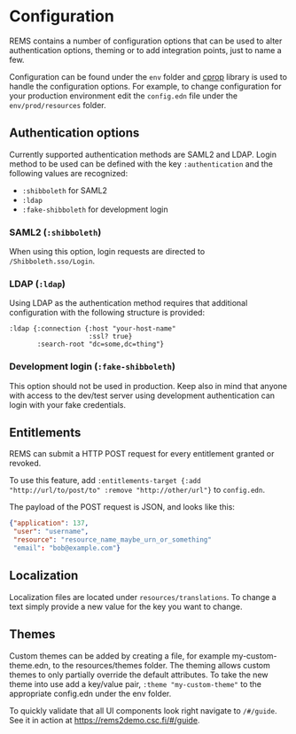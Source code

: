 # Configuration

REMS contains a number of configuration options that can be used to alter authentication options, theming or to add integration points, just to name a few.

Configuration can be found under the `env` folder and [cprop](https://github.com/tolitius/cprop) library is used to handle the configuration options. For example, to change configuration for your production environment edit the `config.edn` file under the `env/prod/resources` folder.

## Authentication options

Currently supported authentication methods are SAML2 and LDAP. Login method to be used can be defined with the key `:authentication` and the following values are recognized:

* `:shibboleth` for SAML2
* `:ldap`
* `:fake-shibboleth` for development login

### SAML2 (`:shibboleth`)

When using this option, login requests are directed to `/Shibboleth.sso/Login`.

### LDAP (`:ldap`)

Using LDAP as the authentication method requires that additional configuration with the following structure is provided:
```
:ldap {:connection {:host "your-host-name"
                    :ssl? true}
       :search-root "dc=some,dc=thing"}
```

### Development login (`:fake-shibboleth`)

This option should not be used in production. Keep also in mind that anyone with access to the dev/test server using development authentication can login with your fake credentials.

## Entitlements

REMS can submit a HTTP POST request for every entitlement granted or
revoked.

To use this feature, add `:entitlements-target {:add
"http://url/to/post/to" :remove "http://other/url"}` to `config.edn`.

The payload of the POST request is JSON, and looks like this:

```json
{"application": 137,
 "user": "username",
 "resource": "resource_name_maybe_urn_or_something"
 "email": "bob@example.com"}
```

## Localization

Localization files are located under `resources/translations`. To change a text simply provide a new value for the key you want to change.

## Themes

Custom themes can be added by creating a file, for example
my-custom-theme.edn, to the resources/themes folder. The theming
allows custom themes to only partially override the default
attributes. To take the new theme into use add a key/value pair,
`:theme "my-custom-theme"` to the
appropriate config.edn under the env folder.

To quickly validate that all UI components look right navigate to `/#/guide`. See it in action at <https://rems2demo.csc.fi/#/guide>.